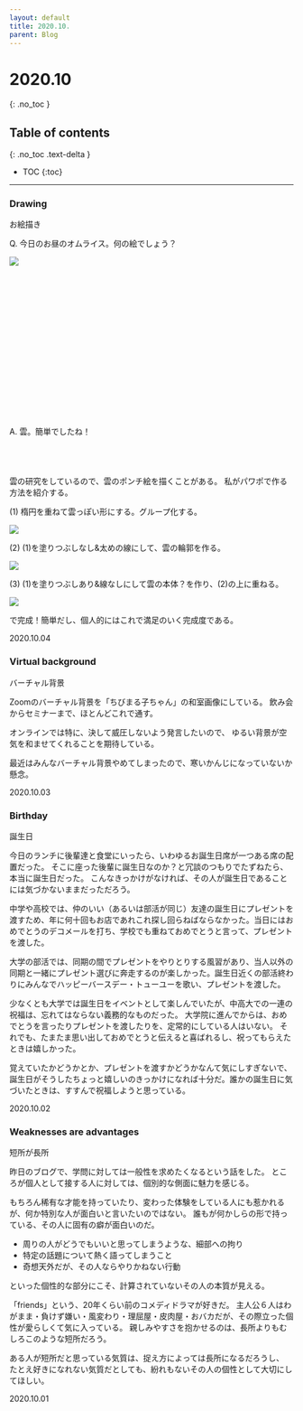 ```yaml
---
layout: default
title: 2020.10. 
parent: Blog
---
```


# 2020.10 
{: .no_toc }

## Table of contents
{: .no_toc .text-delta }

- TOC
{:toc}

---

### Drawing
お絵描き

Q. 今日のお昼のオムライス。何の絵でしょう？

![](../../../assets/images/2020-10-04_omelette-rice.jpg)

<br />
<br />
<br />
<br />
<br />
<br />
<br />
<br />
<br />
<br />
<br />
<br />
<br />
<br />
<br />

A. 雲。簡単でしたね！
<br />
<br />
<br />
<br />
<br />
雲の研究をしているので、雲のポンチ絵を描くことがある。
私がパワポで作る方法を紹介する。

(1) 楕円を重ねて雲っぽい形にする。グループ化する。

![](../../../assets/images/2020-cloud1.jpg)

(2) (1)を塗りつぶしなし&太めの線にして、雲の輪郭を作る。

![](../../../assets/images/2020-cloud2.jpg)

(3) (1)を塗りつぶしあり&線なしにして雲の本体？を作り、(2)の上に重ねる。

![](../../../assets/images/2020-cloud3.jpg)

で完成！簡単だし、個人的にはこれで満足のいく完成度である。

2020.10.04

### Virtual background
バーチャル背景

Zoomのバーチャル背景を「ちびまる子ちゃん」の和室画像にしている。
飲み会からセミナーまで、ほとんどこれで通す。

オンラインでは特に、決して威圧しないよう発言したいので、
ゆるい背景が空気を和ませてくれることを期待している。

最近はみんなバーチャル背景やめてしまったので、寒いかんじになっていないか懸念。

2020.10.03

### Birthday 
誕生日

今日のランチに後輩達と食堂にいったら、いわゆるお誕生日席が一つある席の配置だった。
そこに座った後輩に誕生日なのか？と冗談のつもりでたずねたら、本当に誕生日だった。
こんなきっかけがなければ、その人が誕生日であることには気づかないままだっただろう。

中学や高校では、仲のいい（あるいは部活が同じ）友達の誕生日にプレゼントを渡すため、年に何十回もお店であれこれ探し回らねばならなかった。当日にはおめでとうのデコメールを打ち、学校でも重ねておめでとうと言って、プレゼントを渡した。

大学の部活では、同期の間でプレゼントをやりとりする風習があり、当人以外の同期と一緒にプレゼント選びに奔走するのが楽しかった。誕生日近くの部活終わりにみんなでハッピーバースデー・トューユーを歌い、プレゼントを渡した。

少なくとも大学では誕生日をイベントとして楽しんでいたが、中高大での一連の祝福は、忘れてはならない義務的なものだった。
大学院に進んでからは、おめでとうを言ったりプレゼントを渡したりを、定常的にしている人はいない。
それでも、たまたま思い出しておめでとうと伝えると喜ばれるし、祝ってもらえたときは嬉しかった。

覚えていたかどうかとか、プレゼントを渡すかどうかなんて気にしすぎないで、
誕生日がそうしたちょっと嬉しいのきっかけになれば十分だ。誰かの誕生日に気づいたときは、すすんで祝福しようと思っている。

2020.10.02

### Weaknesses are advantages 
短所が長所

昨日のブログで、学問に対しては一般性を求めたくなるという話をした。
ところが個人として接する人に対しては、個別的な側面に魅力を感じる。

もちろん稀有な才能を持っていたり、変わった体験をしている人にも惹かれるが、何か特別な人が面白いと言いたいのではない。
誰もが何かしらの形で持っている、その人に固有の癖が面白いのだ。

- 周りの人がどうでもいいと思ってしまうような、細部への拘り
- 特定の話題について熱く語ってしまうこと
- 奇想天外だが、その人ならやりかねない行動

といった個性的な部分にこそ、計算されていないその人の本質が見える。

「friends」という、20年くらい前のコメディドラマが好きだ。
主人公６人はわがまま・負けず嫌い・風変わり・理屈屋・皮肉屋・おバカだが、その際立った個性が愛らしくて気に入っている。
親しみやすさを抱かせるのは、長所よりもむしろこのような短所だろう。

ある人が短所だと思っている気質は、捉え方によっては長所になるだろうし、
たとえ好きになれない気質だとしても、紛れもないその人の個性として大切にしてほしい。

2020.10.01

